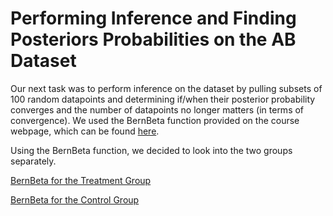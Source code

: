 # Performing Inference and Finding Posteriors Probabilities on the AB Dataset

Our next task was to perform inference on the dataset by pulling subsets of 100 random datapoints and determining if/when their posterior probability converges and the number of datapoints no longer matters (in terms of convergence). We used the BernBeta function provided on the course webpage, which can be found [here](https://github.com/EvaGostiuk/MAT4376-project-2-team-3/blob/master/AB_DataSet/BernBeta.R).

Using the BernBeta function, we decided to look into the two groups separately. 

[BernBeta for the Treatment Group](https://github.com/EvaGostiuk/MAT4376-project-2-team-3/blob/master/AB_DataSet/task_3/01-BernBeta_Treatment.md)

[BernBeta for the Control Group](https://github.com/EvaGostiuk/MAT4376-project-2-team-3/blob/master/AB_DataSet/task_3/02-BernBeta_Control.md)
